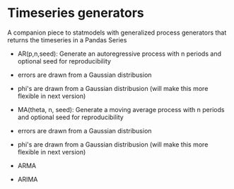 # Timeseries generators
A companion piece to statmodels with generalized process generators that returns the timeseries in  a Pandas Series

- AR(p,n,seed): Generate an autoregressive process with n periods and optional seed for reproducibility
 - errors are drawn from a Gaussian distribusion 
 - phi's are drawn from a Gaussian distribusion (will make this more flexible in next version)

- MA(theta, n, seed): Generate a moving average process with n periods and optional seed for reproducibility
 - errors are drawn from a Gaussian distribusion 
 - phi's are drawn from a Gaussian distribusion (will make this more flexible in next version)

- ARMA

- ARIMA
